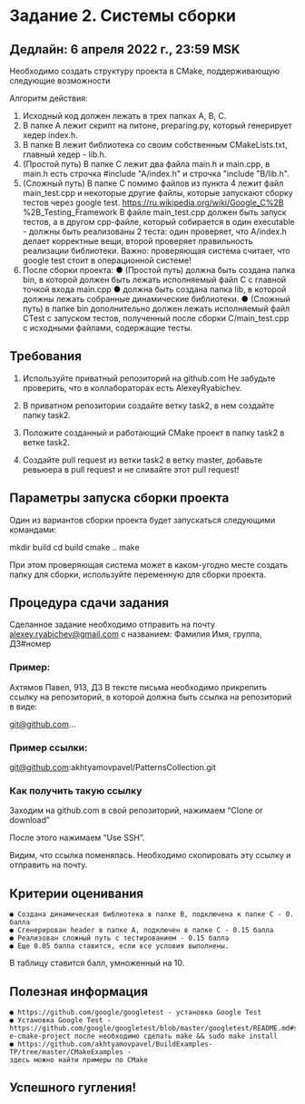 # Задание 2. Системы сборки

## Дедлайн: 6 апреля 2022 г., 23:59 MSK

Необходимо создать структуру проекта в CMake, поддерживающую следующие
возможности

Алгоритм действия:

1. Исходный код должен лежать в трех папках A, B, C.
2. В папке А лежит скрипт на питоне, preparing.py, который генерирует хедер
    index.h.
3. В папке B лежит библиотека со своим собственным CMakeLists.txt, главный
    хедер - lib.h.
4. (Простой путь) В папке С лежит два файла main.h и main.cpp, в main.h есть
    строчка #include "A/index.h" и строчка "include "B/lib.h".
5. (Сложный путь) В папке C помимо файлов из пункта 4 лежит файл
    main_test.cpp и некоторые другие файлы, которые запускают сборку тестов
    через google test. https://ru.wikipedia.org/wiki/Google_C%2B
    %2B_Testing_Framework В файле main_test.cpp должен быть запуск тестов, а в
    другом cpp-файле, который собирается в один executable - должны быть
    реализованы 2 теста: один проверяет, что A/index.h делает корректные вещи,
    второй проверяет правильность реализации библиотеки. Важно: проверяющая
    система считает, что google test стоит в операционной системе!
6. После сборки проекта:
    ● (Простой путь) должна быть создана папка bin, в которой должен быть
       лежать исполняемый файл C с главной точкой входа main.cpp
    ● должна быть создана папка lib, в которой должны лежать собранные
       динамические библиотеки.
    ● (Сложный путь) в папке bin дополнительно должен лежать исполняемый
       файл CTest с запуском тестов, полученный после сборки C/main_test.cpp
       с исходными файлами, содержащие тесты.

## Требования

1. Используйте приватный репозиторий на github.com Не забудьте проверить, что
    в коллабораторах есть AlexeyRyabichev.


2. В приватном репозитории создайте ветку task2, в нем создайте папку task2.
3. Положите созданный и работающий CMake проект в папку task2 в ветке task2.
4. Создайте pull request из ветки task2 в ветку master, добавьте ревьюера в pull
    request и не сливайте этот pull request!

## Параметры запуска сборки проекта

Один из вариантов сборки проекта будет запускаться следующими командами:

mkdir build
cd build
cmake ..
make

При этом проверяющая система может в каком-угодно месте создать папку для
сборки, используйте переменную для сборки проекта.

## Процедура сдачи задания

Сделанное задание необходимо отправить на почту alexey.ryabichev@gmail.com с
названием:
Фамилия Имя, группа, ДЗ#номер

### Пример:

Ахтямов Павел, 913, ДЗ
В тексте письма необходимо прикрепить ссылку на репозиторий, в которой должна
быть ссылка на репозиторий в виде:

git@github.com...

### Пример ссылки:

git@github.com:akhtyamovpavel/PatternsCollection.git

### Как получить такую ссылку

Заходим на github.com в свой репозиторий, нажимаем “Clone or download”


После этого нажимаем “Use SSH”.

Видим, что ссылка поменялась. Необходимо скопировать эту ссылку и отправить на
почту.

## Критерии оценивания

```
● Создана динамическая библиотека в папке B, подключена к папке С - 0.
балла
● Сгенерирован header в папке A, подключен в папке С - 0.15 балла
● Реализован сложный путь с тестированием - 0.15 балла
● Еще 0.05 балла ставится, если все условия выполнены.
```
В таблицу ставится балл, умноженный на 10.


## Полезная информация

```
● https://github.com/google/googletest - установка Google Test
● Установка Google Test -
https://github.com/google/googletest/blob/master/googletest/README.md#standalon
e-cmake-project после необходимо сделать make && sudo make install
● https://github.com/akhtyamovpavel/BuildExamples-TP/tree/master/CMakeExamples -
здесь можно найти примеры по CMake
```
## Успешного гугления!


